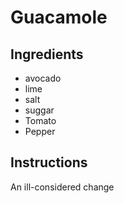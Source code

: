 # Guacamole
## Ingredients
* avocado
* lime
* salt
* suggar
* Tomato
* Pepper
## Instructions
An ill-considered change
